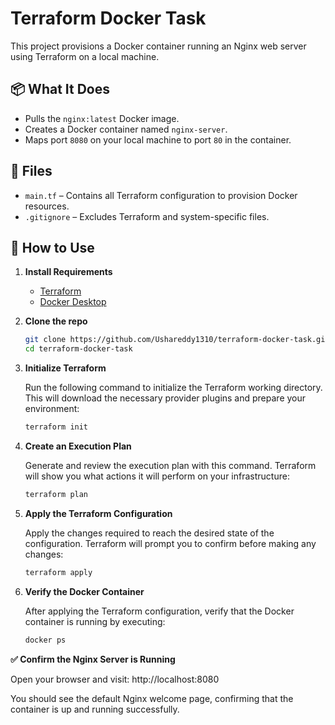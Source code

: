 # Terraform Docker Task

This project provisions a Docker container running an Nginx web server using Terraform on a local machine.

## 📦 What It Does

- Pulls the `nginx:latest` Docker image.
- Creates a Docker container named `nginx-server`.
- Maps port `8080` on your local machine to port `80` in the container.

## 📂 Files

- `main.tf` – Contains all Terraform configuration to provision Docker resources.
- `.gitignore` – Excludes Terraform and system-specific files.

## 🚀 How to Use

1. **Install Requirements**  
   - [Terraform](https://developer.hashicorp.com/terraform/downloads)  
   - [Docker Desktop](https://www.docker.com/products/docker-desktop/)

2. **Clone the repo**
   ```bash
   git clone https://github.com/Ushareddy1310/terraform-docker-task.git
   cd terraform-docker-task
3. **Initialize Terraform**

    Run the following command to initialize the Terraform working directory. This will download the necessary provider plugins and prepare your environment:

   ```bash
   terraform init
4. **Create an Execution Plan** 

   Generate and review the execution plan with this command. Terraform will show you what actions it will perform on your infrastructure:

   ```bash
   terraform plan
5. **Apply the Terraform Configuration**

   Apply the changes required to reach the desired state of the configuration. Terraform will prompt you to confirm before making any changes:

   ```bash
   terraform apply
6. **Verify the Docker Container**

   After applying the Terraform configuration, verify that the Docker container is running by executing:

     ```bash
     docker ps
    
**✅ Confirm the Nginx Server is Running**

Open your browser and visit:
http://localhost:8080

You should see the default Nginx welcome page, confirming that the container is up and running successfully.

















  


